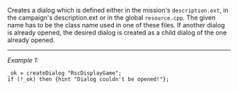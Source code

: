 Creates a dialog which is defined either in the mission's `description.ext`, in the campaign's description.ext or in the global `resource.cpp`. The given name has to be the class name used in one of these files. If another dialog is already opened, the desired dialog is created as a child dialog of the one already opened.


---
*Example 1:*
```sqf
_ok = createDialog "RscDisplayGame";
if (!_ok) then {hint "Dialog couldn't be opened!"};
```